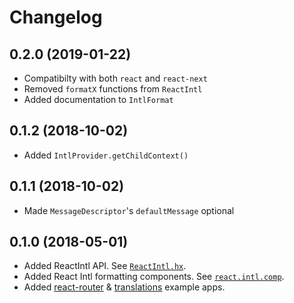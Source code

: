 # Changelog

## 0.2.0 (2019-01-22)

* Compatibilty with both `react` and `react-next`
* Removed `formatX` functions from `ReactIntl`
* Added documentation to `IntlFormat`

## 0.1.2 (2018-10-02)

* Added `IntlProvider.getChildContext()`

## 0.1.1 (2018-10-02)

* Made `MessageDescriptor`'s `defaultMessage` optional

## 0.1.0 (2018-05-01)

* Added ReactIntl API. See [`ReactIntl.hx`](/src/react/intl/ReactIntl.hx).
* Added React Intl formatting components. See [`react.intl.comp`](/src/react/intl/comp/).
* Added [react-router](/examples/react-router/) & [translations](/examples/translations/) example apps.


